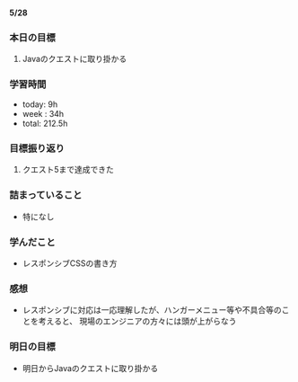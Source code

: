 #### 5/28
### 本日の目標
1. Javaのクエストに取り掛かる
### 学習時間  
- today: 9h
- week : 34h
- total: 212.5h 
### 目標振り返り
1. クエスト5まで達成できた
### 詰まっていること
- 特になし
### 学んだこと
- レスポンシブCSSの書き方
### 感想
- レスポンシブに対応は一応理解したが、ハンガーメニュー等や不具合等のことを考えると、
現場のエンジニアの方々には頭が上がらなう
### 明日の目標
- 明日からJavaのクエストに取り掛かる
